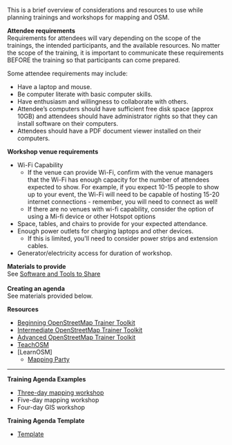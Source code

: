 This is a brief overview of considerations and resources to use while planning trainings and workshops for mapping and OSM. 

**Attendee requirements**  
Requirements for attendees will vary depending on the scope of the trainings, the intended participants, and the available resources. No matter the scope of the training, it is important to communicate these requirements BEFORE the training so that participants can come prepared. 
  
Some attendee requirements may include:

* Have a laptop and mouse.
* Be computer literate with basic computer skills.
* Have enthusiasm and willingness to collaborate with others.
* Attendee’s computers should have sufficient free disk space (approx 10GB) and attendees should have administrator rights so that they can install software on their computers.
* Attendees should have a PDF document viewer installed on their computers.

**Workshop venue requirements**  

* Wi-Fi Capability
  * If the venue can provide Wi-Fi, confirm with the venue managers that the Wi-Fi has enough capacity for the number of attendees expected to show. For example, if you expect 10-15 people to show up to your event, the Wi-Fi will need to be capable of hosting 15-20 internet connections - remember, you will need to connect as well!
  * If there are no venues with wi-fi capability, consider the option of using a Mi-fi device or other Hotspot options
* Space, tables, and chairs to provide for your expected attendance.
* Enough power outlets for charging laptops and other devices.
  * If this is limited, you'll need to consider power strips and extension cables.
* Generator/electricity access for duration of workshop.

**Materials to provide**<br>
See [Software and Tools to Share](https://github.com/hotosm/toolbox/wiki/1.8.1-Software-and-Tools-to-Share)<br><br>
**Creating an agenda**<br>
See materials provided below. 

  
**Resources**

* [Beginning OpenStreetMap Trainer Toolkit](https://docs.google.com/document/d/1WCTonbvQC6YHCHZyYduRfR94i7Gp_ISFpivxuNMLO68/edit)
* [Intermediate OpenStreetMap Trainer Toolkit](https://docs.google.com/document/d/1PxWbF7L8WWezGl1mPogc_OmgEtEjyPBQa7N_CYm5x78/edit)
* [Advanced OpenStreetMap Trainer Toolkit](https://docs.google.com/document/d/1yFavv6lWCWWHoO3xB-deWlury2vuvZf0kbEl-RtigmE/edit)
* [TeachOSM](http://teachosm.org/en/)
* [LearnOSM]
  * [Mapping Party](https://docs.google.com/document/d/1XeyVve6tZE_-IIe1jgtXMjNRWLRPUf5yPaX8_P1gFOQ/edit)

***
**Training Agenda Examples**

* [Three-day mapping workshop](https://drive.google.com/open?id=1Bu8rbACbLMyRamNFmG8yJ6UrskhwzDya)
* Five-day mapping workshop
* Four-day GIS workshop 

**Training Agenda Template**

* [Template](https://drive.google.com/open?id=14jqJhUgLeyqwleerE8PPDXO7JWGzIv6m)
